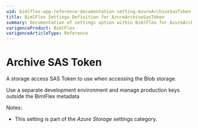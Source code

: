```yaml
---
uid: bimlflex-app-reference-documentation-setting-AzureArchiveSasToken
title: BimlFlex Settings Definition for AzureArchiveSasToken
summary: Documentation of settings option within BimlFlex for AzureArchiveSasToken
varigenceProduct: BimlFlex
varigenceArticleType: Reference
---
```


# Archive SAS Token

A storage access SAS Token to use when accessing the Blob storage.

Use a separate development environment and manage production keys outside the BimlFlex metadata

Notes:

* This setting is part of the *Azure Storage* settings category.

